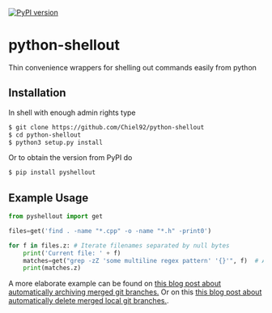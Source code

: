 [![PyPI version](https://badge.fury.io/py/pyshellout.svg)](https://badge.fury.io/py/pyshellout)

# python-shellout
Thin convenience wrappers for shelling out commands easily from python

## Installation

In shell with enough admin rights type

```bash
$ git clone https://github.com/Chiel92/python-shellout
$ cd python-shellout
$ python3 setup.py install
```

Or to obtain the version from PyPI do

```bash
$ pip install pyshellout
```

## Example Usage

```python
from pyshellout import get

files=get('find . -name "*.cpp" -o -name "*.h" -print0')

for f in files.z: # Iterate filenames separated by null bytes
    print('Current file: ' + f)
    matches=get("grep -zZ 'some multiline regex pattern' '{}'", f)  # Allows string formatting
    print(matches.z)
```

A more elaborate example can be found on [this blog post about automatically archiving merged
git branches.][archive-git-branches]
Or on this [this blog post about automatically delete merged local git branches.][delete-git-branches].

[delete-git-branches]: http://ctenbrinke.net/2016/06/16/deleting-merged-local-branches-in-git/
[archive-git-branches]: http://ctenbrinke.net/2016/06/07/archiving-branches-with-git/
